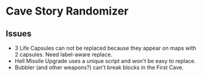 Cave Story Randomizer
=====================

Issues
------

- 3 Life Capsules can not be replaced because they appear on maps with 2 capsules. Need label-aware replace.
- Hell Missile Upgrade uses a unique script and won't be easy to replace.
- Bubbler (and other weapons?) can't break blocks in the First Cave.
